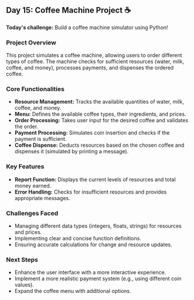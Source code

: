 ## Day 15: Coffee Machine Project ☕

**Today's challenge:** Build a coffee machine simulator using Python! 

### Project Overview
This project simulates a coffee machine, allowing users to order different types of coffee. The machine checks for sufficient resources (water, milk, coffee, and money), processes payments, and dispenses the ordered coffee. 

### Core Functionalities 
* **Resource Management:** Tracks the available quantities of water, milk, coffee, and money.
* **Menu:** Defines the available coffee types, their ingredients, and prices.
* **Order Processing:** Takes user input for the desired coffee and validates the order.
* **Payment Processing:** Simulates coin insertion and checks if the payment is sufficient.
* **Coffee Dispense:** Deducts resources based on the chosen coffee and dispenses it (simulated by printing a message).

### Key Features 
* **Report Function:** Displays the current levels of resources and total money earned.
* **Error Handling:** Checks for insufficient resources and provides appropriate messages.

### Challenges Faced 
* Managing different data types (integers, floats, strings) for resources and prices.
* Implementing clear and concise function definitions.
* Ensuring accurate calculations for change and resource updates.

### Next Steps 
* Enhance the user interface with a more interactive experience.
* Implement a more realistic payment system (e.g., using different coin values).
* Expand the coffee menu with additional options. 
